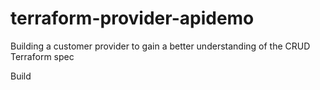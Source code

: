 # terraform-provider-apidemo
Building a customer provider to gain a better understanding of the CRUD Terraform spec

Build
```

```
